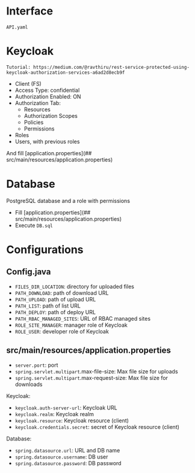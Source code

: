 # Interface
`API.yaml`


# Keycloak
    Tutorial: https://medium.com/@ravthiru/rest-service-protected-using-keycloak-authorization-services-a6ad2d8ecb9f

- Client (FS)
 - Access Type: confidential
 - Authorization Enabled: ON
 - Authorization Tab:
   - Resources
   - Authorization Scopes
   - Policies
   - Permissions
- Roles
- Users, with previous roles

And fill [application.properties](## src/main/resources/application.properties)



# Database
PostgreSQL database and a role with permissions
- Fill [application.properties](## src/main/resources/application.properties)
- Execute `DB.sql`


# Configurations
## Config.java
- `FILES_DIR_LOCATION`: directory for uploaded files
- `PATH_DOWNLOAD`: path of download URL
- `PATH_UPLOAD`: path of upload URL
- `PATH_LIST`: path of list URL
- `PATH_DEPLOY`: path of deploy URL
- `PATH_RBAC_MANAGED_SITES`: URL of RBAC managed sites
- `ROLE_SITE_MANAGER`: manager role of Keycloak
- `ROLE_USER`: developer role of Keycloak

## src/main/resources/application.properties
- `server.port`: port
- `spring.servlet.multipart`.max-file-size: Max file size for uploads
- `spring.servlet.multipart`.max-request-size: Max file size for downloads

Keycloak:
- `keycloak.auth-server-url`: Keycloak URL
- `keycloak.realm`: Keycloak realm
- `keycloak.resource`: Keycloak resource (client)
- `keycloak.credentials.secret`: secret of Keycloak resource (client)

Database:
- `spring.datasource.url`: URL and DB name
- `spring.datasource.username`: DB user
- `spring.datasource.password`: DB password